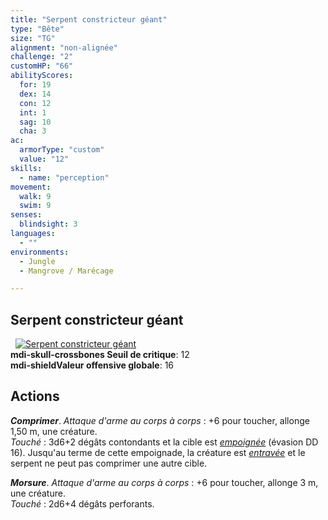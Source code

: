```yaml
---
title: "Serpent constricteur géant"
type: "Bête"
size: "TG"
alignment: "non-alignée"
challenge: "2"
customHP: "66"
abilityScores:
  for: 19
  dex: 14
  con: 12
  int: 1
  sag: 10
  cha: 3
ac:
  armorType: "custom"
  value: "12"
skills:
  - name: "perception"
movement:
  walk: 9
  swim: 9
senses:
  blindsight: 3
languages:
  - ""
environments:
  - Jungle
  - Mangrove / Marécage

---
```

## Serpent constricteur géant
&nbsp;
[![Serpent constricteur géant](https://www.douaratil.fr/illustrations/bete/serpentconstricteurgeant300.jpeg)](https://www.douaratil.fr/illustrations/bete/serpentconstricteurgeant.jpeg)  
**<v-icon>mdi-skull-crossbones</v-icon> Seuil de critique**: 12          
**<v-icon>mdi-shield</v-icon>Valeur offensive globale**: 16     
## Actions
_**Comprimer**_. _Attaque d'arme au corps à corps_ : +6 pour toucher, allonge 1,50 m, une créature.  
_Touché_ : 3d6+2 dégâts contondants et la cible est [_empoignée_](/gerer-la-sante-du-personnage/#empoigne) (évasion DD 16). Jusqu'au terme de cette empoignade, la créature est [_entravée_](/gerer-la-sante-du-personnage/#entrave) et le serpent ne peut pas comprimer une autre cible.

_**Morsure**_. _Attaque d'arme au corps à corps_ : +6 pour toucher, allonge 3 m, une créature.  
_Touché_ : 2d6+4 dégâts perforants.

